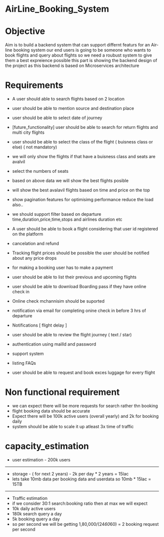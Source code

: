 # AirLine_Booking_System

# Objective
Aim is to build a backend system that can support differnt featurs for an Air-line booking system
our end users is going to be someone who wants to book flights and query about flights
so we need a roubust system to give them a best expreience possible
this part is showing the backend design of the project as this backend is based on Microservices architecture

# Requirements
- A user should able to search flights based on 2 location 
- user should be able to mention source and destination place
- user should be able to select date of journey
- [future_functionality] user should be able to search for return flights and multi city flights
- user should be able to select the class of the flight ( buisness class or else) ( not mandatory)
- we will only show the flights if that have a buisness class and seats are avalvil
- select the numbers of seats 
- based on above data we will show the best flights posible
- will show the best avalavil flights based on time and price on the top
- show pagination features for optimisimg performance reduce the load also..
- we should support filter based on departure time,duration,price,time,stops and airlines duration etc

- A user should be able to book a flight considering that user id registered on the platform
- cancelation and refund 
- Tracking flight prices should be possible the user should be notified about any price drops
- for making a booking user has to make a payment 


- user should be able to list their previous and upcoming flights
- user should be able to download Boarding pass if they have online check in
- Online check mchannisim should be suported

- notification via email for completing onine check in before 3 hrs of departure
- Notifications [ flight delay ]
- user should be able to review the flight journey ( text / star)

- authentication using mailId and password
- support system 
- listing FAQs
- user should be able to request and book exces luggage for every flight

# Non functional requirement 
- we can expect there will be more requests for search rather thn booking
- flight booking data should be accurate
- Expect there will be 100k active users (overall yearly) and 2k for booking daily
- system should be able to scale it up atleast 3x time of traffic

# capacity_estimation
- user estimation - 200k users 
--------------------------------------------------------------------------------
- storage - ( for next 2 years) - 2k per day * 2 years = 15lac 
- lets take 10mb data per booking data and userdata  so 10mb * 15lac = 15TB
--------------------------------------------------------------------------------
- Traffic estimation 
- if we consider 30:1 search:booking ratio then at max we will expect 
- 10k daily active users
- 180k search query a day 
- 5k booking query a day 
- so per second we will be getting 1,80,000/(24*60*60) = 2 booking request per second








